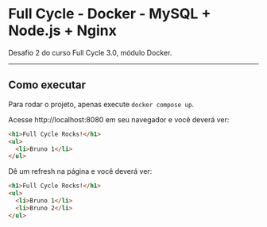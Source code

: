 # Full Cycle - Docker - MySQL + Node.js + Nginx
Desafio 2 do curso Full Cycle 3.0, módulo Docker.

<hr>

## Como executar

Para rodar o projeto, apenas execute `docker compose up`. 

Acesse http://localhost:8080 em seu navegador e você deverá ver:
```HTML
<h1>Full Cycle Rocks!</h1>
<ul>
  <li>Bruno 1</li>
</ul>
```

Dê um refresh na página e você deverá ver:
```HTML
<h1>Full Cycle Rocks!</h1>
<ul>
  <li>Bruno 1</li>
  <li>Bruno 2</li>
</ul>
```
